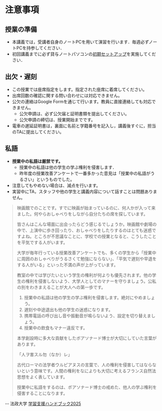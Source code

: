 # 注意事項

## 授業の準備

- 本講義では，受講者自身のノートPCを用いて演習を行います．毎週必ずノートPCを持参してください．
- 初回講義までに必ず貸与ノートパソコンの[初期セットアップ](https://kedu2025.ws.hosei.ac.jp/preparation/)を実施してください．

## 出欠・遅刻

- この授業では座席指定をします。指定された座席に着席してください。
- 出席回数の確認に関する問い合わせには対応できません。
- 公欠の連絡はGoogle Formを通じて行います。教員に直接連絡しても対応できません。
  - 公欠申請は、必ず公欠届と証明書類を提出してください。
  - 公欠申請の締切は、授業開始までです。
- 電車の遅延証明書は，裏面に名前と学籍番号を記入し，講義後すぐに，担当のTAに提出してください。

## 私語

- **授業中の私語は厳禁です。**
  - 授業中の私語は他の学生の学ぶ権利を侵害します．
  - 昨年度の授業改善アンケートで一番多かった意見は「授業中の私語がうるさい」というものでした。
- 注意してもやめない場合は、減点を行います。
- 実習中にTA，スタッフや他の学生と講義内容について話すことは問題ありません。

> 映画館でのことです。すでに映画が始まっているのに、何人かが入って来ました。何やらおしゃべりをしながら自分たちの席を探しています。
> 
> 皆さんはこんな場面に出会ったらどう感じるでしょうか。映画館や劇場の中で、上演中に歩き回ったり、おしゃべりをしたりするのはとても迷惑ですよね。ところが不思議なことに、学校での授業となると、こうしたことを平気でする人がいます。
> 
> 大学が毎年行っている授業改善アンケートでも、多くの学生から「授業中に周囲のおしゃべりがうるさくて勉強にならない」、「平気で遅刻や早退をする人がいる」といった不満の声が上がっています。
> 
> 教室の中では学びたいという学生の権利が何よりも優先されます。他の学生の権利を侵害しないよう、大学人としてのマナーを守りましょう。公私の別をわきまえることが大人への第一歩です。
>
> 1. 授業中の私語は他の学生の学ぶ権利を侵害します。絶対にやめましょう。
> 2. 遅刻や中途退出も他の学生の迷惑になります。
> 3. 携帯電話の呼び出し音や振動音が鳴らないよう、設定を切り替えましょう。
> 4. 授業中の飲食もマナー違反です。
>
> 本学創設時に多大な貢献をしたボアソナード博士が大切にしていた言葉があります。
> 
> 「人ヲ害スル勿（なか）レ」
> 
> 古代ローマの法学者ウルピアヌスの言葉で、人の権利を侵害してはならないという意味です。人間の権利をなによりも大切に考えるフランス自然法思想をよく表しています。
> 
> 授業中に私語をするのは、ボアソナード博士の戒めた、他人の学ぶ権利を侵害することになります。

-- 法政大学 [学習支援ハンドブック2025](https://hosei-hondana.actibookone.com/content/detail?param=eyJjb250ZW50TnVtIjo5NzcwNywiY2F0ZWdvcnlOdW0iOjY4MTV9&pNo=1)

## 